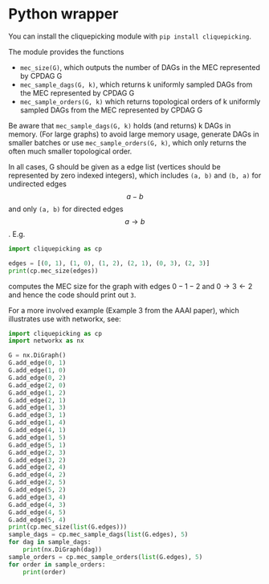 # Python wrapper

You can install the cliquepicking module with ```pip install cliquepicking```. 

The module provides the functions

- ```mec_size(G)```, which outputs the number of DAGs in the MEC represented by CPDAG G
- ```mec_sample_dags(G, k)```, which returns k uniformly sampled DAGs from the MEC represented by CPDAG G
- ```mec_sample_orders(G, k)``` which returns topological orders of k uniformly sampled DAGs from the MEC represented by CPDAG G

Be aware that ```mec_sample_dags(G, k)``` holds (and returns) k DAGs in memory. (For large graphs) to avoid large memory usage, generate DAGs in smaller batches or use ```mec_sample_orders(G, k)```, which only returns the often much smaller topological order. 

In all cases, G should be given as a edge list (vertices should be represented by zero indexed integers), which includes ```(a, b)``` and ```(b, a)``` for undirected edges $$a - b$$ and only ```(a, b)``` for directed edges $$a \rightarrow b$$. E.g.

```python
import cliquepicking as cp

edges = [(0, 1), (1, 0), (1, 2), (2, 1), (0, 3), (2, 3)]
print(cp.mec_size(edges))
```

computes the MEC size for the graph with edges $0 - 1 - 2$ and $0 \rightarrow 3 \leftarrow 2$ and hence the code should print out ```3```.

For a more involved example (Example 3 from the AAAI paper), which illustrates use with networkx, see:

```python
import cliquepicking as cp
import networkx as nx

G = nx.DiGraph()
G.add_edge(0, 1)
G.add_edge(1, 0)
G.add_edge(0, 2)
G.add_edge(2, 0)
G.add_edge(1, 2)
G.add_edge(2, 1)
G.add_edge(1, 3)
G.add_edge(3, 1)
G.add_edge(1, 4)
G.add_edge(4, 1)
G.add_edge(1, 5)
G.add_edge(5, 1)
G.add_edge(2, 3)
G.add_edge(3, 2)
G.add_edge(2, 4)
G.add_edge(4, 2)
G.add_edge(2, 5)
G.add_edge(5, 2)
G.add_edge(3, 4)
G.add_edge(4, 3)
G.add_edge(4, 5)
G.add_edge(5, 4)
print(cp.mec_size(list(G.edges)))
sample_dags = cp.mec_sample_dags(list(G.edges), 5)
for dag in sample_dags:
    print(nx.DiGraph(dag))
sample_orders = cp.mec_sample_orders(list(G.edges), 5)
for order in sample_orders:
    print(order)
```
